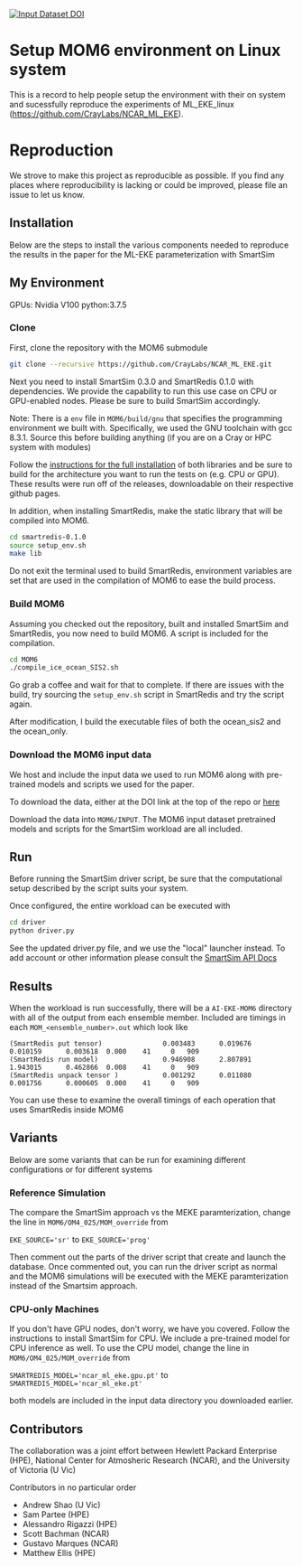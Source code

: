 

[![Input Dataset DOI](https://zenodo.org/badge/DOI/10.5281/zenodo.4682270.svg)](https://doi.org/10.5281/zenodo.4682270)

# Setup MOM6 environment on Linux system

This is a record to help people setup the environment with their on system and sucessfully reproduce the experiments of ML_EKE_linux (https://github.com/CrayLabs/NCAR_ML_EKE).

# Reproduction

We strove to make this project as reproducible as possible. If you find any places where
reproducibility is lacking or could be improved, please file an issue to let us know.

## Installation

Below are the steps to install the various components needed to reproduce the
results in the paper for the ML-EKE parameterization with SmartSim

## My Environment
GPUs: Nvidia V100
python:3.7.5

### Clone

First, clone the repository with the MOM6 submodule

```bash
git clone --recursive https://github.com/CrayLabs/NCAR_ML_EKE.git
```
Next you need to install SmartSim 0.3.0 and SmartRedis 0.1.0 with
dependencies. We provide the capability to run this use case on
CPU or GPU-enabled nodes. Please be sure to build SmartSim accordingly.

Note: There is a ``env`` file in ``MOM6/build/gnu`` that specifies
the programming environment we built with. Specifically, we used
the GNU toolchain with gcc 8.3.1. Source this before building 
anything (if you are on a Cray or HPC system with modules)

Follow the [instructions for the full installation](https://www.craylabs.org/build/html/installation.html#full-installation) of
both libraries and be sure to build for the architecture you
want to run the tests on (e.g. CPU or GPU). These results were
run off of the releases, downloadable on their respective github pages.

In addition, when installing SmartRedis, make the static library
that will be compiled into MOM6. 

```bash
cd smartredis-0.1.0
source setup_env.sh
make lib
```

Do not exit the terminal used to build SmartRedis, environment
variables are set that are used in the compilation of MOM6 to
ease the build process.

### Build MOM6

Assuming you checked out the repository, built and installed
SmartSim and SmartRedis, you now need to build MOM6. A script
is included for the compilation.

```bash
cd MOM6
./compile_ice_ocean_SIS2.sh
```
Go grab a coffee and wait for that to complete. If there are issues
with the build, try sourcing the ``setup_env.sh`` script in SmartRedis
and try the script again.

After modification, I build the executable files of both the ocean_sis2 and the ocean_only.

### Download the MOM6 input data

We host and include the input data we used to run MOM6 along with
pre-trained models and scripts we used for the paper.

To download the data, either at the DOI link at the top
of the repo or [here](https://doi.org/10.5281/zenodo.4682270)

Download the data into ``MOM6/INPUT``. The MOM6 input dataset
pretrained models and scripts for the SmartSim workload are all
included.

## Run

Before running the SmartSim driver script, be sure that
the computational setup described by the script suits your
system. 

Once configured, the entire workload can be executed with

```bash
cd driver
python driver.py
```
See the updated driver.py file, and we use the "local" launcher instead.
To add account or other information please consult the [SmartSim API Docs](https://www.craylabs.org/build/html/api/smartsim_api.html#smartsim-api)

## Results

When the workload is run successfully, there will be a 
``AI-EKE-MOM6`` directory with all of the output from each
ensemble member. Included are timings in each ``MOM_<ensemble_number>.out``
which look like

```text
(SmartRedis put tensor)               0.003483      0.019676      0.010159      0.003618  0.000    41     0   909
(SmartRedis run model)                0.946908      2.807891      1.943015      0.462866  0.008    41     0   909
(SmartRedis unpack tensor )           0.001292      0.011080      0.001756      0.000605  0.000    41     0   909
```
You can use these to examine the overall timings of each operation that uses 
SmartRedis inside MOM6

## Variants

Below are some variants that can be run for examining different
configurations or for different systems

### Reference Simulation

The compare the SmartSim approach vs the MEKE paramterization, 
change the line in ``MOM6/OM4_025/MOM_override`` from

``EKE_SOURCE='sr'``
to 
``EKE_SOURCE='prog'``

Then comment out the parts of the driver script that create
and launch the database. Once commented out, you can run the
driver script as normal and the MOM6 simulations will be
executed with the MEKE paramterization instead of the
Smartsim approach.

### CPU-only Machines

If you don't have GPU nodes, don't worry, we have you covered.
Follow the instructions to install SmartSim for CPU. We include
a pre-trained model for CPU inference as well. To use the CPU
model, change the line in ``MOM6/OM4_025/MOM_override`` from

``SMARTREDIS_MODEL='ncar_ml_eke.gpu.pt'``
to
``SMARTREDIS_MODEL='ncar_ml_eke.pt'``

both models are included in the input data directory you downloaded
earlier.


## Contributors

The collaboration was a joint effort between Hewlett Packard Enterprise (HPE),
National Center for Atmosheric Research (NCAR), and the University of Victoria (U Vic)

Contributors in no particular order

 - Andrew Shao (U Vic)
 - Sam Partee (HPE)
 - Alessandro Rigazzi (HPE)
 - Scott Bachman (NCAR)
 - Gustavo Marques (NCAR)
 - Matthew Ellis (HPE)
